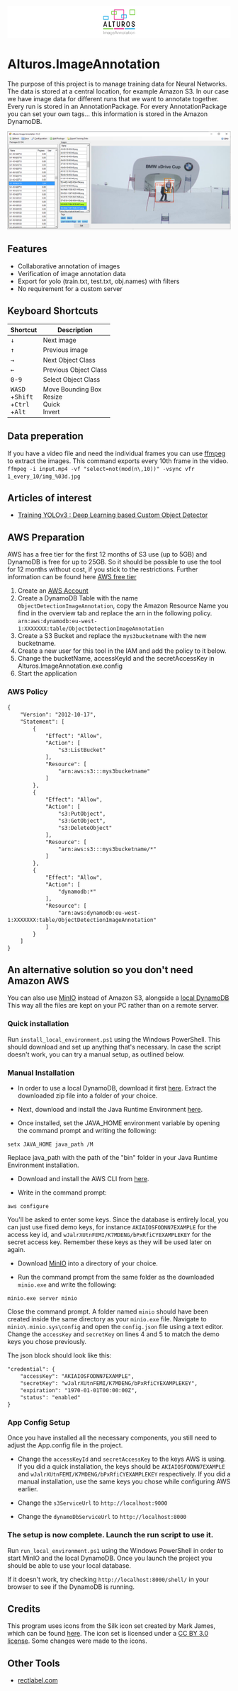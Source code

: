 ![Alturos.ImageAnnotation](doc/logo-banner.png)

# Alturos.ImageAnnotation

The purpose of this project is to manage training data for Neural Networks. The data is stored at a central location, for example Amazon S3.
In our case we have image data for different runs that we want to annotate together. Every run is stored in an AnnotationPackage.
For every AnnotationPackage you can set your own tags... this information is stored in the Amazon DynamoDB.

![object detection result](/doc/AlturosImageAnnotation.png)

## Features

 - Collaborative annotation of images
 - Verification of image annotation data
 - Export for yolo (train.txt, test.txt, obj.names) with filters
 - No requirement for a custom server

## Keyboard Shortcuts

Shortcut | Description | 
--- | --- |
<kbd>↓</kbd> | Next image |
<kbd>↑</kbd> | Previous image |
<kbd>→</kbd> | Next Object Class |
<kbd>←</kbd> | Previous Object Class |
<kbd>0</kbd>-<kbd>9</kbd> | Select Object Class |
<kbd>W</kbd><kbd>A</kbd><kbd>S</kbd><kbd>D</kbd><br>+<kbd>Shift</kbd><br>+<kbd>Ctrl</kbd><br>+<kbd>Alt</kbd> | Move Bounding Box<br>Resize<br>Quick<br>Invert

## Data preperation

If you have a video file and need the individual frames you can use [ffmpeg](https://ffmpeg.org) to extract the images. This command exports every 10th frame in the video.
`ffmpeg -i input.mp4 -vf "select=not(mod(n\,10))" -vsync vfr 1_every_10/img_%03d.jpg`

## Articles of interest

- [Training YOLOv3 : Deep Learning based Custom Object Detector](https://www.learnopencv.com/training-yolov3-deep-learning-based-custom-object-detector/)

## AWS Preparation

AWS has a free tier for the first 12 months of S3 use (up to 5GB) and DynamoDB is free for up to 25GB. So it should be possible to use the tool for 12 months without cost, if you stick to the restrictions. Further information can be found here [AWS free tier](https://aws.amazon.com/de/free/)

1. Create an [AWS Account](https://portal.aws.amazon.com/billing/signup)
1. Create a DynamoDB Table with the name `ObjectDetectionImageAnnotation`, copy the Amazon Resource Name you find in the overview tab and replace the arn in the following policy. `arn:aws:dynamodb:eu-west-1:XXXXXXX:table/ObjectDetectionImageAnnotation`
1. Create a S3 Bucket and replace the `mys3bucketname` with the new bucketname.
1. Create a new user for this tool in the IAM and add the policy to it below.
1. Change the bucketName, accessKeyId and the secretAccessKey in Alturos.ImageAnnotation.exe.config
1. Start the application

### AWS Policy
```
{
    "Version": "2012-10-17",
    "Statement": [
        {
            "Effect": "Allow",
            "Action": [
                "s3:ListBucket"
            ],
            "Resource": [
                "arn:aws:s3:::mys3bucketname"
            ]
        },
        {
            "Effect": "Allow",
            "Action": [
                "s3:PutObject",
                "s3:GetObject",
                "s3:DeleteObject"
            ],
            "Resource": [
                "arn:aws:s3:::mys3bucketname/*"
            ]
        },
        {
            "Effect": "Allow",
            "Action": [
                "dynamodb:*"
            ],
            "Resource": [
                "arn:aws:dynamodb:eu-west-1:XXXXXXX:table/ObjectDetectionImageAnnotation"
            ]
        }
    ]
}
```

## An alternative solution so you don't need Amazon AWS

You can also use [MinIO](https://github.com/minio/minio) instead of Amazon S3, alongside a [local DynamoDB](https://docs.aws.amazon.com/amazondynamodb/latest/developerguide/DynamoDBLocal.html)
This way all the files are kept on your PC rather than on a remote server.

### Quick installation

Run `install_local_environment.ps1` using the Windows PowerShell. This should download and set up anything that's necessary.
In case the script doesn't work, you can try a manual setup, as outlined below.

### Manual Installation

* In order to use a local DynamoDB, download it first [here](http://dynamodb-local.s3-website-us-west-2.amazonaws.com/dynamodb_local_latest.zip).
Extract the downloaded zip file into a folder of your choice.

* Next, download and install the Java Runtime Environment [here](https://java.com/download).

* Once installed, set the JAVA_HOME environment variable by opening the command prompt and writing the following:
```
setx JAVA_HOME java_path /M
```
Replace java_path with the path of the "bin" folder in your Java Runtime Environment installation.

* Download and install the AWS CLI from [here](https://aws.amazon.com/de/cli/).

* Write in the command prompt:
```
aws configure
```
You'll be asked to enter some keys. Since the database is entirely local, you can just use fixed demo keys, for instance `AKIAIOSFODNN7EXAMPLE` for the access key id, and `wJalrXUtnFEMI/K7MDENG/bPxRfiCYEXAMPLEKEY` for the secret access key.
Remember these keys as they will be used later on again.

* Download [MinIO](https://min.io/download) into a directory of your choice.

* Run the command prompt from the same folder as the downloaded `minio.exe` and write the following:
```
minio.exe server minio
```
Close the command prompt. A folder named `minio` should have been created inside the same directory as your `minio.exe` file.
Navigate to `minio\.minio.sys\config` and open the `config.json` file using a text editor. Change the `accessKey` and `secretKey` on lines 4 and 5 to match the demo keys you chose previously.

The json block should look like this:
```
"credential": {
	"accessKey": "AKIAIOSFODNN7EXAMPLE",
	"secretKey": "wJalrXUtnFEMI/K7MDENG/bPxRfiCYEXAMPLEKEY",
	"expiration": "1970-01-01T00:00:00Z",
	"status": "enabled"
}
```

### App Config Setup

Once you have installed all the necessary components, you still need to adjust the App.config file in the project.

* Change the `accessKeyId` and `secretAccessKey` to the keys AWS is using.
If you did a quick installation, the keys should be `AKIAIOSFODNN7EXAMPLE` and `wJalrXUtnFEMI/K7MDENG/bPxRfiCYEXAMPLEKEY` respectively.
If you did a manual installation, use the same keys you chose while configuring AWS earlier.

* Change the `s3ServiceUrl` to `http://localhost:9000`

* Change the `dynamoDbServiceUrl` to `http://localhost:8000`

### The setup is now complete. Launch the run script to use it.

Run `run_local_environment.ps1` using the Windows PowerShell in order to start MinIO and the local DynamoDB.
Once you launch the project you should be able to use your local database.

If it doesn't work, try checking `http://localhost:8000/shell/` in your browser to see if the DynamoDB is running.

## Credits

This program uses icons from the Silk icon set created by Mark James, which can be found [here](http://www.famfamfam.com/lab/icons/silk/).
The icon set is licensed under a [CC BY 3.0 license](https://creativecommons.org/licenses/by/3.0/). Some changes were made to the icons.

## Other Tools

- [rectlabel.com](https://rectlabel.com)
